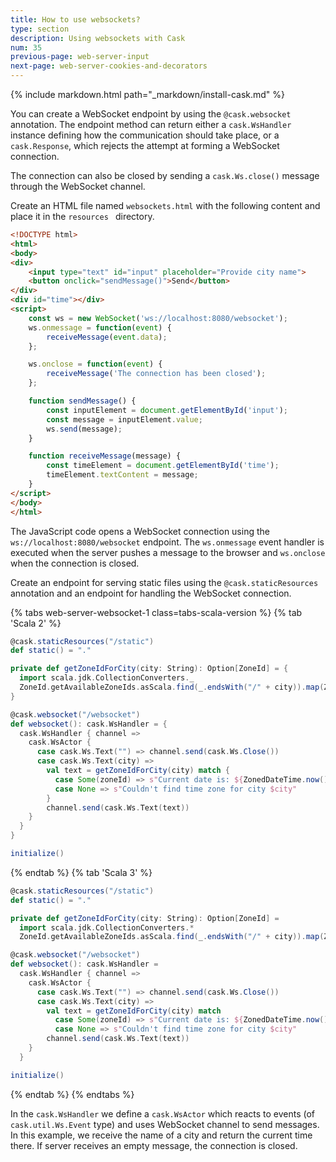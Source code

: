 ```yaml
---
title: How to use websockets?
type: section
description: Using websockets with Cask
num: 35
previous-page: web-server-input
next-page: web-server-cookies-and-decorators
---
```


{% include markdown.html path="_markdown/install-cask.md" %}

You can create a WebSocket endpoint by using the `@cask.websocket` annotation. The endpoint method can return either a
`cask.WsHandler` instance defining how the communication should take place, or a `cask.Response`, which rejects the 
attempt at forming a WebSocket connection.

The connection can also be closed by sending a `cask.Ws.close()` message through the WebSocket channel.

Create an HTML file named `websockets.html` with the following content and place it in the `resources ` directory.

```html
<!DOCTYPE html>
<html>
<body>
<div>
    <input type="text" id="input" placeholder="Provide city name">
    <button onclick="sendMessage()">Send</button>
</div>
<div id="time"></div>
<script>
    const ws = new WebSocket('ws://localhost:8080/websocket');
    ws.onmessage = function(event) {
        receiveMessage(event.data);
    };

    ws.onclose = function(event) {
        receiveMessage('The connection has been closed');
    };

    function sendMessage() {
        const inputElement = document.getElementById('input');
        const message = inputElement.value;
        ws.send(message);
    }

    function receiveMessage(message) {
        const timeElement = document.getElementById('time');
        timeElement.textContent = message;
    }
</script>
</body>
</html>
```

The JavaScript code opens a WebSocket connection using the `ws://localhost:8080/websocket` endpoint. The `ws.onmessage`
event handler is executed when the server pushes a message to the browser and `ws.onclose` when the connection is closed. 

Create an endpoint for serving static files using the `@cask.staticResources` annotation and an endpoint for handling
the WebSocket connection.

{% tabs web-server-websocket-1 class=tabs-scala-version %}
{% tab 'Scala 2' %}
```scala
@cask.staticResources("/static")
def static() = "."

private def getZoneIdForCity(city: String): Option[ZoneId] = {
  import scala.jdk.CollectionConverters._
  ZoneId.getAvailableZoneIds.asScala.find(_.endsWith("/" + city)).map(ZoneId.of)
}

@cask.websocket("/websocket")
def websocket(): cask.WsHandler = {
  cask.WsHandler { channel =>
    cask.WsActor {
      case cask.Ws.Text("") => channel.send(cask.Ws.Close())
      case cask.Ws.Text(city) =>
        val text = getZoneIdForCity(city) match {
          case Some(zoneId) => s"Current date is: ${ZonedDateTime.now().withZoneSameInstant(zoneId)}"
          case None => s"Couldn't find time zone for city $city"
        }
        channel.send(cask.Ws.Text(text))
    }
  }
}

initialize()
```
{% endtab %}
{% tab 'Scala 3' %}
```scala
@cask.staticResources("/static")
def static() = "."

private def getZoneIdForCity(city: String): Option[ZoneId] =
  import scala.jdk.CollectionConverters.*
  ZoneId.getAvailableZoneIds.asScala.find(_.endsWith("/" + city)).map(ZoneId.of)

@cask.websocket("/websocket")
def websocket(): cask.WsHandler =
  cask.WsHandler { channel =>
    cask.WsActor {
      case cask.Ws.Text("") => channel.send(cask.Ws.Close())
      case cask.Ws.Text(city) =>
        val text = getZoneIdForCity(city) match
          case Some(zoneId) => s"Current date is: ${ZonedDateTime.now().withZoneSameInstant(zoneId)}"
          case None => s"Couldn't find time zone for city $city"
        channel.send(cask.Ws.Text(text))
    }
  }

initialize()
```
{% endtab %}
{% endtabs %}

In the `cask.WsHandler` we define a `cask.WsActor` which reacts to events (of `cask.util.Ws.Event` type) and uses
WebSocket channel to send messages. In this example, we receive the name of a city and return the current time there. If server
receives an empty message, the connection is closed.